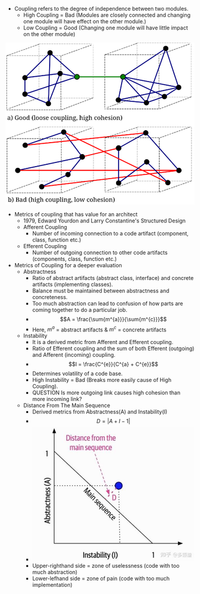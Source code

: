 - Coupling refers to the degree of independence between two modules.
	- High Coupling = Bad (Modules are closely connected and changing one module will have effect on the other module.)
	- Low Coupling = Good (Changing one module will have little impact on the other module)

![Relationship between coupling and cohesion](../assets/image_1736272142397_0.png)

- Metrics of coupling that has value for an architect
	- 1979, Edward Yourdon and Larry Constantine's Structured Design
	- Afferent Coupling
		- Number of incoming connection to a code artifact (component, class, function etc.)
	- Efferent Coupling
		- Number of outgoing connection to other code artifacts (components, class, function etc.)
- Metrics of Coupling for a deeper evaluation
	- Abstractness
		- Ratio of abstract artifacts (abstract class, interface) and concrete artifacts (implementing classes).
		- Balance must be maintained between abstractness and concreteness.
		- Too much abstraction can lead to confusion of how parts are coming together to do a particular job.
		- $$A = \frac{\sum{m^{a}}}{\sum{m^{c}}}$$
		- Here, $m^{a}$ = abstract artifacts & $m^{c}$ = concrete artifacts
	- Instability
		- It is a derived metric from Afferent and Efferent coupling.
		- Ratio of Efferent coupling and the sum of both Efferent (outgoing) and Afferent (incoming) coupling.
		- $$I = \frac{C^{e}}{C^{a} + C^{e}}$$
		- Determines volatility of a code base.
		- High Instability = Bad (Breaks more easily cause of High Coupling).
		- QUESTION Is more outgoing link causes high cohesion than more incoming link?
	- Distance From The Main Sequence
		- Derived metrics from Abstractness(A) and Instability(I)
		- $$D = |A + I - 1|$$
		- ![Distance from the main sequence in graph](../assets/image_1736271995764_0.png)
		- Upper-righthand side = zone of uselessness (code with too much abstraction)
		- Lower-lefhand side = zone of pain (code with too much implementation)